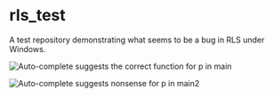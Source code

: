 # rls_test
A test repository demonstrating what seems to be a bug in RLS under Windows.

![Auto-complete suggests the correct function for p in main](https://puu.sh/BODe3/257eb6f421.png)

![Auto-complete suggests nonsense for p in main2](https://puu.sh/BODgE/532322ffd4.png)
